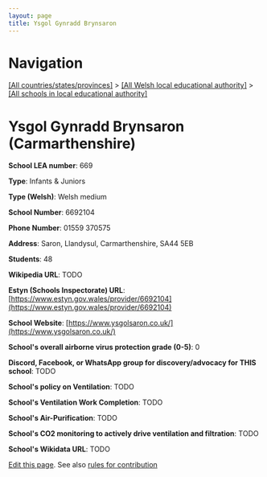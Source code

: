 ```yaml
---
layout: page
title: Ysgol Gynradd Brynsaron
---
```

# Navigation

[[All countries/states/provinces]](../../..) > [[All Welsh local educational authority]](../..) > [[All schools in local educational authority]](..)

# Ysgol Gynradd Brynsaron (Carmarthenshire)

**School LEA number**: 669

**Type**: Infants & Juniors

**Type (Welsh)**: Welsh medium

**School Number**: 6692104

**Phone Number**: 01559 370575

**Address**: Saron, Llandysul, Carmarthenshire, SA44 5EB

**Students**: 48

**Wikipedia URL**: TODO

**Estyn (Schools Inspectorate) URL**: [https://www.estyn.gov.wales/provider/6692104](https://www.estyn.gov.wales/provider/6692104)

**School Website**: [https://www.ysgolsaron.co.uk/](https://www.ysgolsaron.co.uk/)

**School's overall airborne virus protection grade (0-5)**: 0

**Discord, Facebook, or WhatsApp group for discovery/advocacy for THIS school**: TODO

**School's policy on Ventilation**: TODO

**School's Ventilation Work Completion**: TODO

**School's Air-Purification**: TODO

**School's CO2 monitoring to actively drive ventilation and filtration**: TODO

**School's Wikidata URL**: TODO




[Edit this page](https://github.com/VentilationProject/Wales/edit/prif/./Carmarthenshire/Ysgol_Gynradd_Brynsaron.md). See also [rules for contribution](../../../contribution-rules/)